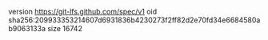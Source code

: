 version https://git-lfs.github.com/spec/v1
oid sha256:209933353214607d6931836b4230273f2ff82d2e70fd34e6684580ab9063133a
size 16742

